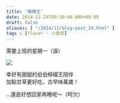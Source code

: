 ```yaml
---
title: '檸檬王'
date: 2014-11-24T09:30:00.000+08:00
draft: false
aliases: [ "/2014/11/blog-post_24.html" ]
tags : [flavor - 小食部]
---
```


需要上班的星期一（淚）  

![](/images/lemonking.jpg)

幸好有甜甜的伯伯檸檬王陪伴  
加點甘草更好吃，古早味萬歲！  
  
...還是好想回家再睡呢～（呵欠）
